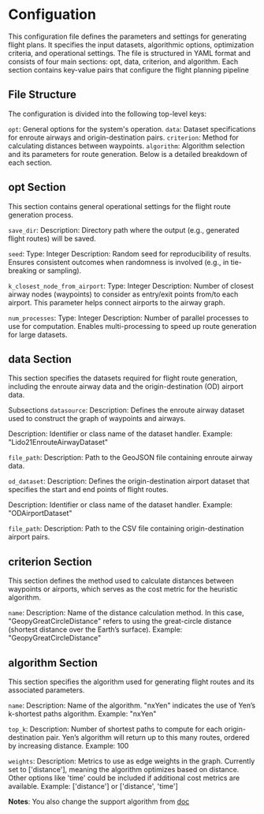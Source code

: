 # Configuation 
This configuration file defines the parameters and settings for generating flight plans. It specifies the input datasets, algorithmic options, optimization criteria, and operational settings. The file is structured in YAML format and consists of four main sections: opt, data, criterion, and algorithm. Each section contains key-value pairs that configure the flight planning pipeline

## File Structure
The configuration is divided into the following top-level keys:

`opt`: General options for the system's operation.
`data`: Dataset specifications for enroute airways and origin-destination pairs.
`criterion`: Method for calculating distances between waypoints.
`algorithm`: Algorithm selection and its parameters for route generation.
Below is a detailed breakdown of each section.

## opt Section
This section contains general operational settings for the flight route generation process.

`save_dir`:
Description: Directory path where the output (e.g., generated flight routes) will be saved.

`seed`:
Type: Integer
Description: Random seed for reproducibility of results. Ensures consistent outcomes when randomness is involved (e.g., in tie-breaking or sampling).


`k_closest_node_from_airport`:
Type: Integer
Description: Number of closest airway nodes (waypoints) to consider as entry/exit points from/to each airport. This parameter helps connect airports to the airway graph.

`num_processes`:
Type: Integer
Description: Number of parallel processes to use for computation. Enables multi-processing to speed up route generation for large datasets.

## data Section
This section specifies the datasets required for flight route generation, including the enroute airway data and the origin-destination (OD) airport data.

Subsections
`datasource`:
Description: Defines the enroute airway dataset used to construct the graph of waypoints and airways.


Description: Identifier or class name of the dataset handler.
Example: "Lido21EnrouteAirwayDataset"

`file_path`:
Description: Path to the GeoJSON file containing enroute airway data.

`od_dataset`:
Description: Defines the origin-destination airport dataset that specifies the start and end points of flight routes.

Description: Identifier or class name of the dataset handler.
Example: "ODAirportDataset"

`file_path`:
Description: Path to the CSV file containing origin-destination airport pairs.


## criterion Section
This section defines the method used to calculate distances between waypoints or airports, which serves as the cost metric for the heuristic algorithm.


`name`:
Description: Name of the distance calculation method. In this case, "GeopyGreatCircleDistance" refers to using the great-circle distance (shortest distance over the Earth’s surface).
Example: "GeopyGreatCircleDistance"

## algorithm Section
This section specifies the algorithm used for generating flight routes and its associated parameters. 

`name`:
Description: Name of the algorithm. "nxYen" indicates the use of Yen’s k-shortest paths algorithm.
Example: "nxYen"

`top_k`:
Description: Number of shortest paths to compute for each origin-destination pair. Yen’s algorithm will return up to this many routes, ordered by increasing distance.
Example: 100

`weights`:
Description: Metrics to use as edge weights in the graph. Currently set to ['distance'], meaning the algorithm optimizes based on distance. Other options like 'time' could be included if additional cost metrics are available.
Example: ['distance'] or ['distance', 'time']


**Notes**: You also change the support algorithm from [doc](algorithms/algorithm.md)